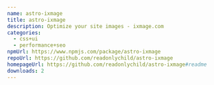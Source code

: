```yaml
---
name: astro-ixmage
title: astro-ixmage
description: Optimize your site images - ixmage.com
categories:
  - css+ui
  - performance+seo
npmUrl: https://www.npmjs.com/package/astro-ixmage
repoUrl: https://github.com/readonlychild/astro-ixmage
homepageUrl: https://github.com/readonlychild/astro-ixmage#readme
downloads: 2
---
```

